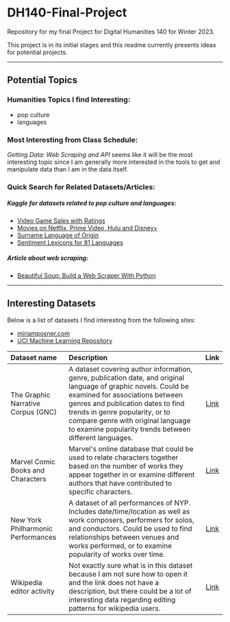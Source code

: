 # DH140-Final-Project
Repository for my final Project for Digital Humanities 140 for Winter 2023.  

This project is in its initial stages and this readme currently presents ideas for potential projects.

---
## Potential Topics
### Humanities Topics I find Interesting:
* pop culture
* languages

### Most Interesting from Class Schedule:
*Getting Data: Web Scraping and API* seems like it will be the most interesting topic since I am generally more interested in the tools to get and manipulate data than I am in the data itself.

### Quick Search for Related Datasets/Articles:
##### Kaggle for datasets related to pop culture and languages:
* [Video Game Sales with Ratings](https://www.kaggle.com/datasets/rush4ratio/video-game-sales-with-ratings)  
* [Movies on Netflix, Prime Video, Hulu and Disney+](https://www.kaggle.com/datasets/ruchi798/movies-on-netflix-prime-video-hulu-and-disney)  
* [Surname Language of Origin](https://www.kaggle.com/datasets/sinclairg/surname-language-of-origin)  
* [Sentiment Lexicons for 81 Languages](https://www.kaggle.com/datasets/rtatman/sentiment-lexicons-for-81-languages)  
##### Article about web scraping:
* [Beautiful Soup: Build a Web Scraper With Python](https://realpython.com/beautiful-soup-web-scraper-python/)  
  
---
## Interesting Datasets

Below is a list of datasets I find interesting from the following sites:
* [miriamposner.com](https://miriamposner.com/classes/dh201w21/final-project/datasets)
* [UCI Machine Learning Repository](https://archive.ics.uci.edu/ml/datasets.php)

| Dataset name                     | Description                                                                  | Link |
|:---------------------------------|:-----------------------------------------------------------------------------|:----:|
|The Graphic Narrative Corpus (GNC)|A dataset covering author information, genre, publication date, and original language of graphic novels. Could be examined for associations between genres and publication dates to find trends in genre popularity, or to compare genre with original language to examine popularity trends between different languages.   | [Link](https://groups.uni-paderborn.de/graphic-literature/gncorpus/corpus.php)|
|Marvel Comic Books and Characters|Marvel's online database that could be used to relate characters together based on the number of works they appear together in or examine different authors that have contributed to specific characters.| [Link](http://developer.marvel.com/)|
|New York Philharmonic Performances|A dataset of all performances of NYP. Includes date/time/location as well as work composers, performers for solos, and conductors. Could be used to find relationships between venues and works performed, or to examine popularity of works over time.|[Link](https://github.com/nyphilarchive/PerformanceHistory/)|
|Wikipedia editor activity         |Not exactly sure what is in this dataset because I am not sure how to open it and the link does not have a description, but there could be a lot of interesting data regarding editing patterns for wikipedia users.|[Link](https://figshare.com/articles/dataset/Wikimedia_editor_activity_monthly_/1553296)|

